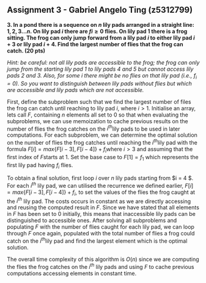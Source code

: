## Assignment 3 - Gabriel Angelo Ting (z5312799)

**3. In a pond there is a sequence on $n$ lily pads arranged in a straight line: $1, 2, 3 . . . n$. On lily pad $i$ there are $fi \ge 0$ flies. On lily pad 1 there is a frog sitting. The frog can only jump forward from a lily pad $i$ to either lily pad $i + 3$ or lily pad $i + 4$. Find the largest number of flies that the frog can catch. (20 pts)** 

*Hint: be careful: not all lily pads are accessible to the frog; the frog can only jump from the starting lily pad 1 to lily pads 4 and 5 but cannot access lily pads 2 and 3. Also, for some $i$ there might be no flies on that lily pad (i.e., $f_i = 0$). So you want to distinguish between lily pads without flies but which are accessible and lily pads which are not accessible.*

First, define the subproblem such that we find the largest number of files the frog can catch until reaching to lily pad $i$​​​​​​​​​​, where $i \gt 1$​​​​​​​​​​​​. Initialise an array, lets call $F$​​​​​​​​, containing $n$​​​​​​​​ elements all set to 0 so that when evaluating the subproblems, we can use memoization to cache previous results on the number of flies the frog catches on the $i^{th}$​​​​​​​​ lily pads to be used in later computations. For each subproblem, we can determine the optimal solution on the number of flies the frog catches until reaching the $i^{th}$​​​​​​​​ lily pad with the formula $F[i] = max\{F[i-3],F[i-4]\} + f_i$​​​​​​​​ where $i \gt 3$​​​​​​​​​​​​​​​​​​ and assuming that the first index of $F$​​​ starts at 1. Set the base case to $F[1] = f_1$​​​​ which represents the first lily pad having $f_i$​​​​ flies.​

To obtain a final solution, first loop $i$ over $n$ lily pads starting from $i = 4 $. For each $i^{th}$ lily pad, we can utilised the recurrence we defined earlier, $F[i] = max\{F[i-3],F[i-4]\} + f_i$, to set the values of the flies the frog caught at the $i^{th}$ lily pad. The costs occurs in constant as we are directly accessing and reusing the computed result in $F$. Since we have stated that all elements in $F$ has been set to 0 initially, this means that inaccessible lily pads can be distinguished to accessible ones. After solving all subproblems and populating $F$ with the number of flies caught for each lily pad, we can loop through $F$ once again, populated with the total number of flies a frog could catch on the $i^{th}$​ lily pad and find the largest element which is the optimal solution.

The overall time complexity of this algorithm is $O(n)$ since we are computing the flies the frog catches on the $i^{th}$ lily pads and using $F$​ to cache previous computations accessing elements in constant time.
